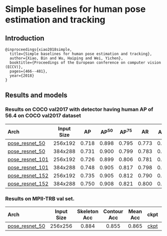 # Simple baselines for human pose estimation and tracking

## Introduction
```
@inproceedings{xiao2018simple,
  title={Simple baselines for human pose estimation and tracking},
  author={Xiao, Bin and Wu, Haiping and Wei, Yichen},
  booktitle={Proceedings of the European conference on computer vision (ECCV)},
  pages={466--481},
  year={2018}
}
```

## Results and models

### Results on COCO val2017 with detector having human AP of 56.4 on COCO val2017 dataset

| Arch  | Input Size | AP | AP<sup>50</sup> | AP<sup>75</sup> | AR | AR<sup>50</sup> | ckpt | log |
| :-------------- | :-----------: | :------: | :------: | :------: | :------: | :------: |:------: |:------: |
| [pose_resnet_50](/configs/top_down/resnet/coco/res50_coco_256x192.py)  | 256x192 | 0.718 | 0.898 | 0.795 | 0.773 | 0.937 | [ckpt](https://openmmlab.oss-cn-hangzhou.aliyuncs.com/mmpose/top_down/resnet/res50_coco_256x192-ec54d7f3_20200709.pth) | [log](https://openmmlab.oss-cn-hangzhou.aliyuncs.com/mmpose/top_down/resnet/res50_coco_256x192_20200709.log.json) |
| [pose_resnet_50](/configs/top_down/resnet/coco/res50_coco_384x288.py)  | 384x288 | 0.731 | 0.900 | 0.799 | 0.783 | 0.931 | [ckpt](https://openmmlab.oss-cn-hangzhou.aliyuncs.com/mmpose/top_down/resnet/res50_coco_384x288-e6f795e9_20200709.pth) | [log](https://openmmlab.oss-cn-hangzhou.aliyuncs.com/mmpose/top_down/resnet/res50_coco_384x288_20200709.log.json) |
| [pose_resnet_101](/configs/top_down/resnet/coco/res101_coco_256x192.py) | 256x192 | 0.726 | 0.899 | 0.806 | 0.781 | 0.939 | [ckpt](https://openmmlab.oss-cn-hangzhou.aliyuncs.com/mmpose/top_down/resnet/res101_coco_256x192-6e6babf0_20200708.pth) | [log](https://openmmlab.oss-cn-hangzhou.aliyuncs.com/mmpose/top_down/resnet/res101_coco_256x192_20200708.log.json) |
| [pose_resnet_101](/configs/top_down/resnet/coco/res101_coco_384x288.py) | 384x288 | 0.748 | 0.905 | 0.817 | 0.798 | 0.940 | [ckpt](https://openmmlab.oss-cn-hangzhou.aliyuncs.com/mmpose/top_down/resnet/res101_coco_384x288-8c71bdc9_20200709.pth) | [log](https://openmmlab.oss-cn-hangzhou.aliyuncs.com/mmpose/top_down/resnet/res101_coco_384x288_20200709.log.json) |
| [pose_resnet_152](/configs/top_down/resnet/coco/res152_coco_256x192.py) | 256x192 | 0.735 | 0.905 | 0.812 | 0.790 | 0.943 | [ckpt](https://openmmlab.oss-cn-hangzhou.aliyuncs.com/mmpose/top_down/resnet/res152_coco_256x192-f6e307c2_20200709.pth) | [log](https://openmmlab.oss-cn-hangzhou.aliyuncs.com/mmpose/top_down/resnet/res152_coco_256x192_20200709.log.json) |
| [pose_resnet_152](/configs/top_down/resnet/coco/res152_coco_384x288.py) | 384x288 | 0.750 | 0.908 | 0.821 | 0.800 | 0.942 | [ckpt](https://openmmlab.oss-cn-hangzhou.aliyuncs.com/mmpose/top_down/resnet/res152_coco_384x288-3860d4c9_20200709.pth) | [log](https://openmmlab.oss-cn-hangzhou.aliyuncs.com/mmpose/top_down/resnet/res152_coco_384x288_20200709.log.json) |

### Results on MPII-TRB val set.

| Arch  | Input Size | Skeleton Acc   | Contour Acc   | Mean Acc | ckpt    | log     |
| :--- | :--------: | :------: | :------: |:------: |:------: |:------: |
| [pose_resnet_50](/configs/top_down/resnet/mpii_trb/res50_mpii_trb_256x256.py)  | 256x256 | 0.884 | 0.855 | 0.865 | [ckpt](https://openmmlab.oss-cn-hangzhou.aliyuncs.com/mmpose/top_down/resnet/res50_mpii_trb_256x256-f0305d2e_20200727.pth) | [log](https://openmmlab.oss-cn-hangzhou.aliyuncs.com/mmpose/top_down/resnet/res50_mpii_trb_256x256_20200727.log.json) |
